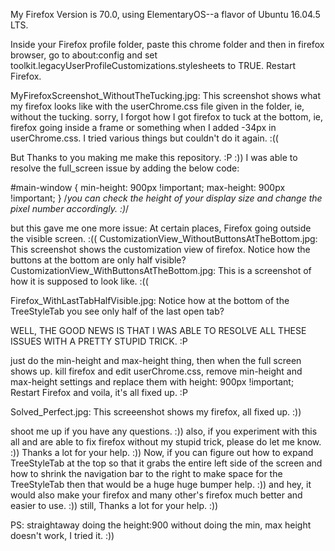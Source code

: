 My Firefox Version is 70.0, using ElementaryOS--a flavor of Ubuntu 16.04.5 LTS.

Inside your Firefox profile folder, paste this chrome folder and then in firefox browser, go to about:config and set toolkit.legacyUserProfileCustomizations.stylesheets to TRUE. Restart Firefox.

MyFirefoxScreenshot_WithoutTheTucking.jpg: This screenshot shows what my firefox looks like with the userChrome.css file given in the folder, ie, without the tucking.
sorry, I forgot how I got firefox to tuck at the bottom, ie, firefox going inside a frame or something when I added -34px in userChrome.css. I tried various things but couldn't do it again. :((

But Thanks to you making me make this repository. :P :)) I was able to resolve the full_screen issue by adding the below code:

#main-window {
    min-height: 900px !important;
    max-height: 900px !important;
} /*you can check the height of your display size and change the pixel number accordingly. :)*/

but this gave me one more issue: At certain places, Firefox going outside the visible screen. :((
CustomizationView_WithoutButtonsAtTheBottom.jpg: This screenshot shows the customization view of firefox. Notice how the buttons at the bottom are only half visible?
CustomizationView_WithButtonsAtTheBottom.jpg: This is a screenshot of how it is supposed to look like. :((

Firefox_WithLastTabHalfVisible.jpg: Notice how at the bottom of the TreeStyleTab you see only half of the last open tab?

WELL, THE GOOD NEWS IS THAT I WAS ABLE TO RESOLVE ALL THESE ISSUES WITH A PRETTY STUPID TRICK. :P

just do the min-height and max-height thing, then when the full screen shows up. kill firefox and edit userChrome.css, remove min-height and max-height settings and replace them with height: 900px !important; Restart Firefox and voila, it's all fixed up. :P

Solved_Perfect.jpg: This screeenshot shows my firefox, all fixed up. :))

shoot me up if you have any questions. :))
also, if you experiment with this all and are able to fix firefox without my stupid trick, please do let me know. :)) Thanks a lot for your help. :))
Now, if you can figure out how to expand TreeStyleTab at the top so that it grabs the entire left side of the screen and how to shrink the navigation bar to the right to make space for the TreeStyleTab then that would be a huge huge bumper help. :))
and hey, it would also make your firefox and many other's firefox much better and easier to use. :))
still, Thanks a lot for your help. :))

PS: straightaway doing the height:900 without doing the min, max height doesn't work, I tried it. :))

